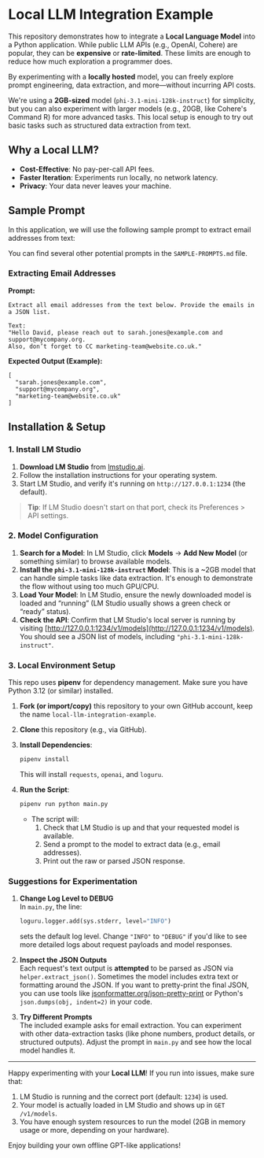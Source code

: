 # Local LLM Integration Example

This repository demonstrates how to integrate a **Local Language Model** into a Python application. While public LLM APIs (e.g., OpenAI, Cohere) are popular, they can be **expensive** or **rate-limited**. These limits are enough to reduce how much exploration a programmer does.

By experimenting with a **locally hosted** model, you can freely explore prompt engineering, data extraction, and more—without incurring API costs.

We're using a **2GB-sized** model (`phi-3.1-mini-128k-instruct`) for simplicity, but you can also experiment with larger models (e.g., 20GB, like Cohere's Command R) for more advanced tasks. This local setup is enough to try out basic tasks such as structured data extraction from text.

## Why a Local LLM?

- **Cost-Effective**: No pay-per-call API fees.  
- **Faster Iteration**: Experiments run locally, no network latency.  
- **Privacy**: Your data never leaves your machine.

## Sample Prompt

In this application, we will use the following sample prompt to extract email addresses from text:

You can find several other potential prompts in the `SAMPLE-PROMPTS.md` file.

### Extracting Email Addresses

**Prompt:**
```
Extract all email addresses from the text below. Provide the emails in a JSON list.

Text:
"Hello David, please reach out to sarah.jones@example.com and support@mycompany.org. 
Also, don’t forget to CC marketing-team@website.co.uk."
```
**Expected Output (Example):**
```
[
  "sarah.jones@example.com",
  "support@mycompany.org",
  "marketing-team@website.co.uk"
]
```

## Installation & Setup

### 1. Install LM Studio

1. **Download LM Studio** from [lmstudio.ai](https://lmstudio.ai/).  
2. Follow the installation instructions for your operating system.  
3. Start LM Studio, and verify it's running on `http://127.0.0.1:1234` (the default).  

> **Tip**: If LM Studio doesn't start on that port, check its Preferences > API settings.

### 2. Model Configuration

1. **Search for a Model**: In LM Studio, click **Models** → **Add New Model** (or something similar) to browse available models.  
2. **Install the `phi-3.1-mini-128k-instruct` Model**: This is a ~2GB model that can handle simple tasks like data extraction. It's enough to demonstrate the flow without using too much GPU/CPU.  
3. **Load Your Model**: In LM Studio, ensure the newly downloaded model is loaded and “running” (LM Studio usually shows a green check or “ready” status).  
4. **Check the API**: Confirm that LM Studio's local server is running by visiting [http://127.0.0.1:1234/v1/models](http://127.0.0.1:1234/v1/models). You should see a JSON list of models, including `"phi-3.1-mini-128k-instruct"`.

### 3. Local Environment Setup

This repo uses **pipenv** for dependency management. Make sure you have Python 3.12 (or similar) installed.

1. **Fork (or import/copy)** this repository to your own GitHub account, keep the name `local-llm-integration-example`.

2. **Clone** this repository (e.g., via GitHub).  

3. **Install Dependencies**:
   ```bash
   pipenv install
   ```
   This will install `requests`, `openai`, and `loguru`.

4. **Run the Script**:
   ```bash
   pipenv run python main.py
   ```
   - The script will:
     1. Check that LM Studio is up and that your requested model is available.
     2. Send a prompt to the model to extract data (e.g., email addresses).
     3. Print out the raw or parsed JSON response.

### Suggestions for Experimentation

1. **Change Log Level to DEBUG**  
   In `main.py`, the line:
   ```python
   loguru.logger.add(sys.stderr, level="INFO")
   ```
   sets the default log level. Change `"INFO"` to `"DEBUG"` if you'd like to see more detailed logs about request payloads and model responses.

2. **Inspect the JSON Outputs**  
   Each request's text output is **attempted** to be parsed as JSON via `helper.extract_json()`. Sometimes the model includes extra text or formatting around the JSON. If you want to pretty-print the final JSON, you can use tools like [jsonformatter.org/json-pretty-print](https://jsonformatter.org/json-pretty-print) or Python's `json.dumps(obj, indent=2)` in your code.

3. **Try Different Prompts**  
   The included example asks for email extraction. You can experiment with other data-extraction tasks (like phone numbers, product details, or structured outputs). Adjust the prompt in `main.py` and see how the local model handles it.

---

Happy experimenting with your **Local LLM**! If you run into issues, make sure that:
1. LM Studio is running and the correct port (default: `1234`) is used.  
2. Your model is actually loaded in LM Studio and shows up in `GET /v1/models`.  
3. You have enough system resources to run the model (2GB in memory usage or more, depending on your hardware).

Enjoy building your own offline GPT-like applications!